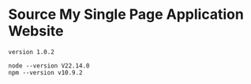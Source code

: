 # Source My Single Page Application Website

`version 1.0.2`

```
node --version V22.14.0
npm --version v10.9.2
```

